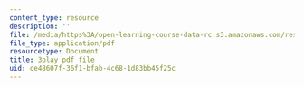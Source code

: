 ```yaml
---
content_type: resource
description: ''
file: /media/https%3A/open-learning-course-data-rc.s3.amazonaws.com/res-3-003-learn-to-build-your-own-videogame-with-the-unity-game-engine-and-microsoft-kinect-january-iap-2017/ce48607f36f1bfab4c681d83bb45f25c_Zqi2n4oZgvk.pdf
file_type: application/pdf
resourcetype: Document
title: 3play pdf file
uid: ce48607f-36f1-bfab-4c68-1d83bb45f25c
---
```

